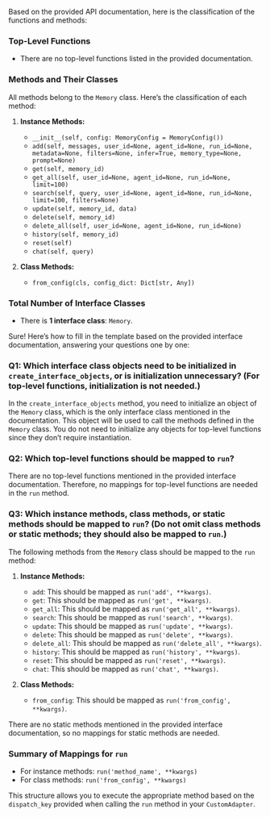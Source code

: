 Based on the provided API documentation, here is the classification of the functions and methods:

### Top-Level Functions
- There are no top-level functions listed in the provided documentation.

### Methods and Their Classes
All methods belong to the `Memory` class. Here’s the classification of each method:

1. **Instance Methods:**
   - `__init__(self, config: MemoryConfig = MemoryConfig())`
   - `add(self, messages, user_id=None, agent_id=None, run_id=None, metadata=None, filters=None, infer=True, memory_type=None, prompt=None)`
   - `get(self, memory_id)`
   - `get_all(self, user_id=None, agent_id=None, run_id=None, limit=100)`
   - `search(self, query, user_id=None, agent_id=None, run_id=None, limit=100, filters=None)`
   - `update(self, memory_id, data)`
   - `delete(self, memory_id)`
   - `delete_all(self, user_id=None, agent_id=None, run_id=None)`
   - `history(self, memory_id)`
   - `reset(self)`
   - `chat(self, query)`

2. **Class Methods:**
   - `from_config(cls, config_dict: Dict[str, Any])`

### Total Number of Interface Classes
- There is **1 interface class**: `Memory`.

Sure! Here’s how to fill in the template based on the provided interface documentation, answering your questions one by one:

### Q1: Which interface class objects need to be initialized in `create_interface_objects`, or is initialization unnecessary? (For top-level functions, initialization is not needed.)
In the `create_interface_objects` method, you need to initialize an object of the `Memory` class, which is the only interface class mentioned in the documentation. This object will be used to call the methods defined in the `Memory` class. You do not need to initialize any objects for top-level functions since they don’t require instantiation.

### Q2: Which top-level functions should be mapped to `run`?
There are no top-level functions mentioned in the provided interface documentation. Therefore, no mappings for top-level functions are needed in the `run` method.

### Q3: Which instance methods, class methods, or static methods should be mapped to `run`? (Do not omit class methods or static methods; they should also be mapped to `run`.)
The following methods from the `Memory` class should be mapped to the `run` method:

1. **Instance Methods:**
   - `add`: This should be mapped as `run('add', **kwargs)`.
   - `get`: This should be mapped as `run('get', **kwargs)`.
   - `get_all`: This should be mapped as `run('get_all', **kwargs)`.
   - `search`: This should be mapped as `run('search', **kwargs)`.
   - `update`: This should be mapped as `run('update', **kwargs)`.
   - `delete`: This should be mapped as `run('delete', **kwargs)`.
   - `delete_all`: This should be mapped as `run('delete_all', **kwargs)`.
   - `history`: This should be mapped as `run('history', **kwargs)`.
   - `reset`: This should be mapped as `run('reset', **kwargs)`.
   - `chat`: This should be mapped as `run('chat', **kwargs)`.

2. **Class Methods:**
   - `from_config`: This should be mapped as `run('from_config', **kwargs)`.

There are no static methods mentioned in the provided interface documentation, so no mappings for static methods are needed.

### Summary of Mappings for `run`
- For instance methods: `run('method_name', **kwargs)`
- For class methods: `run('from_config', **kwargs)`

This structure allows you to execute the appropriate method based on the `dispatch_key` provided when calling the `run` method in your `CustomAdapter`.
